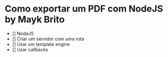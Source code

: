 # Como exportar um PDF com NodeJS by Mayk Brito
* [] NodeJS
* [] Criar um servidor com uma rota
* [] Usar um template engine
* [] Usar callbacks